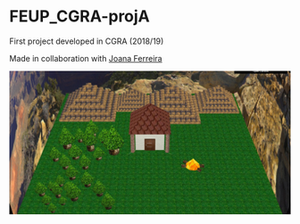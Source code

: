# FEUP_CGRA-projA
First project developed in CGRA (2018/19)

Made in collaboration with [Joana Ferreira](https://github.com/joanaferreira0011 "joanaferreira0011")

![Cena final](cenaFinal.jpg)
